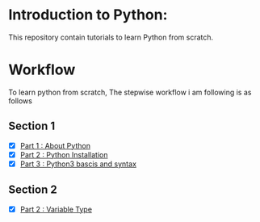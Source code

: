 # Introduction to Python:

This repository contain tutorials to learn Python from scratch.

# Workflow
To learn python from scratch, The stepwise workflow i am following is as follows

## Section 1
- [x] [Part 1 : About Python](doc/python_intro.md)
- [x] [Part 2 : Python Installation](doc/python_install.md)
- [x] [Part 3 : Python3 bascis and syntax](doc/run_python.md)

## Section 2
- [x] [Part 2 : Variable Type](doc/variable_type.md)
